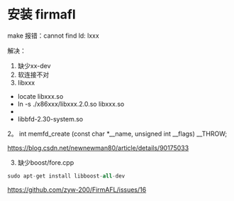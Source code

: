 # 安装 firmafl

make 报错：cannot find ld: lxxx

解决：

1. 缺少xx-dev
2. 软连接不对
3. libxxx

- locate libxxx.so
- ln -s ./x86xxx/libxxx.2.0.so libxxx.so
- 
- libbfd-2.30-system.so 

2。 int memfd_create (const char *__name, unsigned int __flags) __THROW;

https://blog.csdn.net/newnewman80/article/details/90175033

3. 缺少boost/fore.cpp



```sql
sudo apt-get install libboost-all-dev
```

https://github.com/zyw-200/FirmAFL/issues/16